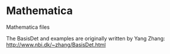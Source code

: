 # Mathematica
Mathematica files

The BasisDet and examples are originally written by Yang Zhang:
  http://www.nbi.dk/~zhang/BasisDet.html
